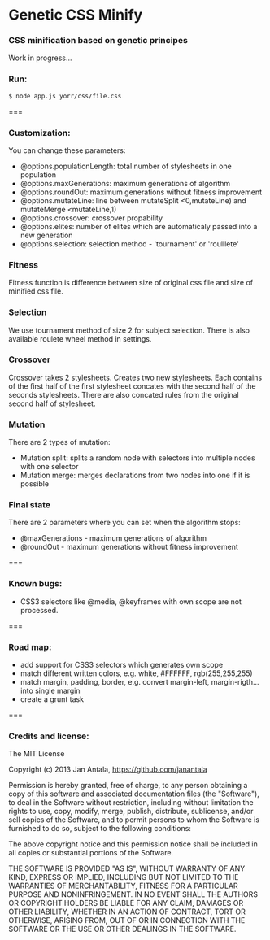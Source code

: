 # Genetic CSS Minify

### CSS minification based on genetic principes

Work in progress...

### Run: 
```bash 
$ node app.js yorr/css/file.css
```

===

### Customization:
You can change these parameters:
- @options.populationLength: total number of stylesheets in one population
- @options.maxGenerations: maximum generations of algorithm
- @options.roundOut: maximum generations without fitness improvement
- @options.mutateLine: line between mutateSplit <0,mutateLine) and mutateMerge <mutateLine,1)
- @options.crossover: crossover propability
- @options.elites: number of elites which are automaticaly passed into a new generation
- @options.selection: selection method - 'tournament' or 'roulllete'

### Fitness
Fitness function is difference between size of original css file and size of minified css file.

### Selection
We use tournament method of size 2 for subject selection. There is also available roulete wheel method in settings.

### Crossover
Crossover takes 2 stylesheets. Creates two new stylesheets. Each contains of the first half of the first stylesheet concates with the second half of the seconds stylesheets. There are also concated rules from the original second half of stylesheet.

### Mutation
There are 2 types of mutation:
- Mutation split: splits a random node with selectors into multiple nodes with one selector
- Mutation merge: merges declarations from two nodes into one if it is possible

### Final state
There are 2 parameters where you can set when the algorithm stops:
- @maxGenerations - maximum generations of algorithm
- @roundOut - maximum generations without fitness improvement

===

### Known bugs:

- CSS3 selectors like @media, @keyframes with own scope are not processed.

===

### Road map:

- add support for CSS3 selectors which generates own scope
- match different written colors, e.g. white, #FFFFFF, rgb(255,255,255)
- match margin, padding, border, e.g. convert margin-left, margin-rigth... into single margin
- create a grunt task

===

### Credits and license:
The MIT License

Copyright (c) 2013 Jan Antala, https://github.com/janantala

Permission is hereby granted, free of charge, to any person obtaining a copy
of this software and associated documentation files (the "Software"), to deal
in the Software without restriction, including without limitation the rights
to use, copy, modify, merge, publish, distribute, sublicense, and/or sell
copies of the Software, and to permit persons to whom the Software is
furnished to do so, subject to the following conditions:

The above copyright notice and this permission notice shall be included in
all copies or substantial portions of the Software.

THE SOFTWARE IS PROVIDED "AS IS", WITHOUT WARRANTY OF ANY KIND, EXPRESS OR
IMPLIED, INCLUDING BUT NOT LIMITED TO THE WARRANTIES OF MERCHANTABILITY,
FITNESS FOR A PARTICULAR PURPOSE AND NONINFRINGEMENT. IN NO EVENT SHALL THE
AUTHORS OR COPYRIGHT HOLDERS BE LIABLE FOR ANY CLAIM, DAMAGES OR OTHER
LIABILITY, WHETHER IN AN ACTION OF CONTRACT, TORT OR OTHERWISE, ARISING FROM,
OUT OF OR IN CONNECTION WITH THE SOFTWARE OR THE USE OR OTHER DEALINGS IN
THE SOFTWARE.
